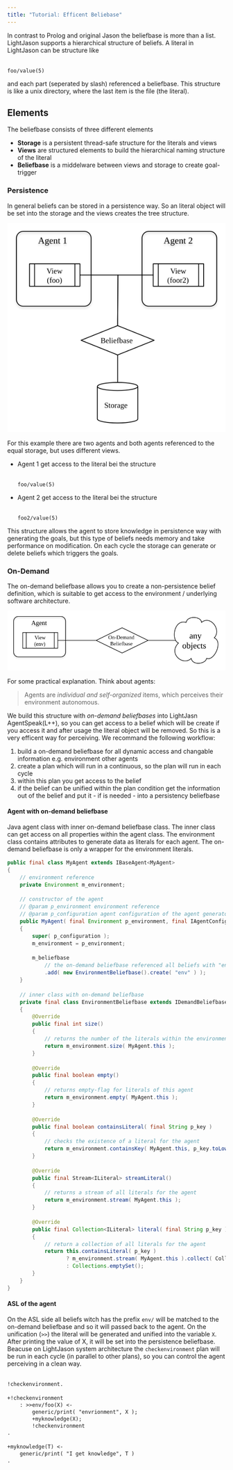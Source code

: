 ```yaml
---
title: "Tutorial: Efficent Beliebase"
---
```

In contrast to Prolog and original Jason the beliefbase is more than a list. LightJason supports a hierarchical structure of beliefs. A literal in LightJason can be structure like

<pre data-language="AgentSpeak(L++)"><code class="language-agentspeak">
foo/value(5)
</code></pre>

and each part (seperated by slash) referenced a beliefbase. This structure is like a unix directory, where the last item is the file (the literal).

## Elements

The beliefbase consists of three different elements

* __Storage__ is a persistent thread-safe structure for the literals and views
* __Views__ are structured elements to build the hierarchical naming structure of the literal
* __Beliefbase__ is a middelware between views and storage to create goal-trigger

### Persistence

In general beliefs can be stored in a persistence way. So an literal object will be set into the storage and the views creates the tree structure. 

![Beliefbase](/images/beliefbase.svg#centering)

For this example there are two agents and both agents referenced to the equal storage, but uses different views.

* Agent 1 get access to the literal bei the structure <pre data-language="AgentSpeak(L++)"><code class="language-agentspeak">
foo/value(5)
</code></pre>

* Agent 2 get access to the literal bei the structure <pre data-language="AgentSpeak(L++)"><code class="language-agentspeak">
foo2/value(5)
</code></pre>
 
This structure allows the agent to store knowledge in persistence way with generating the goals, but this type of beliefs needs memory and take performance on modification. On each cycle the storage can generate or delete beliefs which triggers the goals.
 
### On-Demand

The on-demand beliefbase allows you to create a non-persistence belief definition, which is suitable to get access to the environment / underlying software architecture. 

![Beliefbase](/images/ondemandbeliefbase.svg#centering)

For some practical explanation. Think about agents:

> Agents are _individual and self-organized_ items, 
> which perceives their environment autonomous.

We build this structure with _on-demand beliefbases_ into LightJasn AgentSpeak(L++), so you can get access to a belief which will be create if you access it and after usage the literal object will be removed. So this is a very efficent way for perceiving. We recommand the following workflow: 

1. build a on-demand beliefbase for all dynamic access and changable information e.g. environment other agents
2. create a plan which will run in a continuous, so the plan will run in each cycle
3. within this plan you get access to the belief
4. if the belief can be unified within the plan condition get the information out of the belief and put it - if is needed - into a persistency beliefbase

#### Agent with on-demand beliefbase

Java agent class with inner on-demand beliefbase class. The inner class can get access
on all properties within the agent class. The environment class contains attributes to
generate data as literals for each agent. The on-demand beliefbase is only a wrapper for the environment literals.

```java
public final class MyAgent extends IBaseAgent<MyAgent>
{
    // environment reference
    private Environment m_environment;

    // constructor of the agent
    // @param p_environment environment reference
    // @param p_configuration agent configuration of the agent generator
    public MyAgent( final Environment p_environment, final IAgentConfiguration<MyAgent> p_configuration )
    {
        super( p_configuration );
        m_environment = p_environment;
        
        m_beliefbase
            // the on-demand beliefbase referenced all beliefs with "env/"
            .add( new EnvironmentBeliefbase().create( "env" ) );
    }
    
    // inner class with on-demand beliefbase
    private final class EnvironmentBeliefbase extends IDemandBeliefbase
    {
        @Override
        public final int size()
        {
            // returns the number of the literals within the environment for the agent
            return m_environment.size( MyAgent.this );
        }

        @Override
        public final boolean empty()
        {
            // returns empty-flag for literals of this agent
            return m_environment.empty( MyAgent.this );
        }

        @Override
        public final boolean containsLiteral( final String p_key )
        {
            // checks the existence of a literal for the agent
            return m_environment.containsKey( MyAgent.this, p_key.toLowerCase() );
        }

        @Override
        public final Stream<ILiteral> streamLiteral()
        {
            // returns a stream of all literals for the agent
            return m_environment.stream( MyAgent.this );
        }

        @Override
        public final Collection<ILiteral> literal( final String p_key )
        {
            // return a collection of all literals for the agent
            return this.containsLiteral( p_key )
                   ? m_environment.stream( MyAgent.this ).collect( Collectors.toSet() )
                   : Collections.emptySet();
        }
    }
}
```

#### ASL of the agent

On the ASL side all beliefs witch has the prefix ```env/``` will be matched to the on-demand beliefbase and so it will passed back to the agent. On the unification (```>>```) the literal will be generated and unified into the variable ```X```. After printing the value of X, it will be set into the persistence beliefbase. Beacuse on LightJason system architecture the ```checkenvironment``` plan will be run in each cycle (in parallel to other plans), so you can control the agent perceiving in a clean way.

<pre data-language="AgentSpeak(L++)"><code class="language-agentspeak">
!checkenvironment.

+!checkenvironment
    : >>env/foo(X) <-
        generic/print( "envrionment", X );
        +myknowledge(X);
        !checkenvironment
.        

+myknowledge(T) <-
    generic/print( "I get knowledge", T )
.    

</code></pre>
